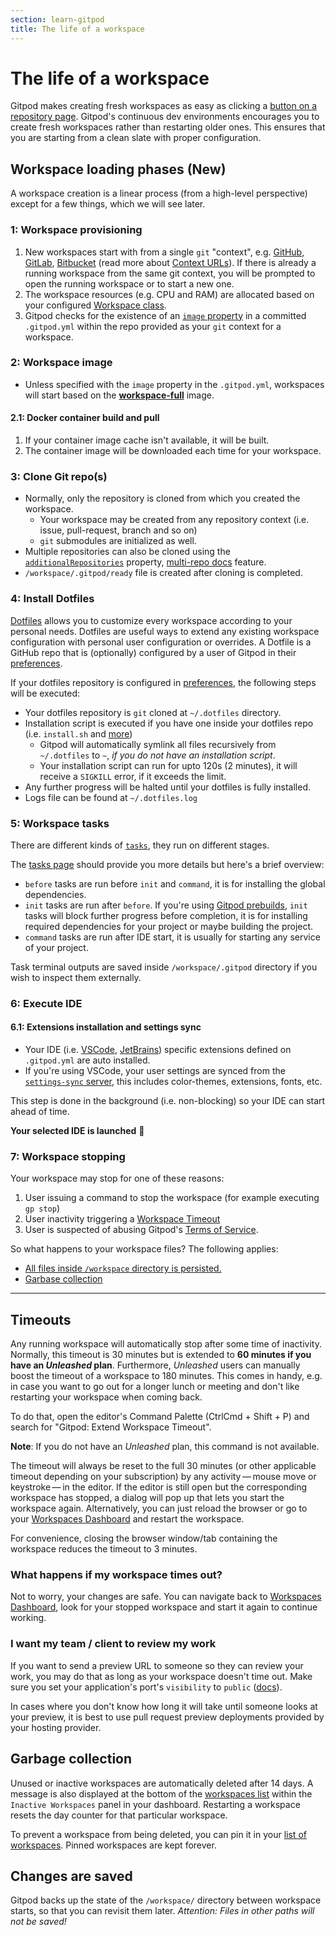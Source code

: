 ```yaml
---
section: learn-gitpod
title: The life of a workspace
---
```


<script context="module">
  export const prerender = true;
  import Keybind from "$lib/components/keybind.svelte";
</script>

# The life of a workspace

Gitpod makes creating fresh workspaces as easy as clicking a [button on a repository page](/docs/configure/user-settings/browser-extension).
Gitpod's continuous dev environments encourages you to create fresh workspaces rather than restarting older ones.
This ensures that you are starting from a clean slate with proper configuration.

## Workspace loading phases (New)

A workspace creation is a linear process (from a high-level perspective) except for a few things, which we will see later.

### 1: Workspace provisioning

1. New workspaces start with from a single `git` "context", e.g. [GitHub](/docs/configure/authentication/github), [GitLab](/docs/configure/authentication/gitlab), [Bitbucket](/docs/configure/authentication/bitbucket) (read more about [Context URLs](/docs/introduction/learn-gitpod/context-url)). If there is already a running workspace from the same git context, you will be prompted to open the running workspace or to start a new one.
2. The workspace resources (e.g. CPU and RAM) are allocated based on your configured [Workspace class](/docs/configure/workspaces/workspace-classes#workspace-classes).
3. Gitpod checks for the existence of an [`image` property](/docs/references/gitpod-yml#image) in a committed `.gitpod.yml` within the repo provided as your `git` context for a workspace.

### 2: Workspace image

- Unless specified with the `image` property in the `.gitpod.yml`, workspaces will start based on the [**workspace-full**](https://hub.docker.com/r/gitpod/workspace-full) image.

#### 2.1: Docker container build and pull

1. If your container image cache isn't available, it will be built.
2. The container image will be downloaded each time for your workspace.

### 3: Clone Git repo(s)

- Normally, only the repository is cloned from which you created the workspace.
  - Your workspace may be created from any repository context (i.e. issue, pull-request, branch and so on)
  - `git` submodules are initialized as well.
- Multiple repositories can also be cloned using the [`additionalRepositories`](/docs/references/gitpod-yml/#additionalrepositories) property, [multi-repo docs](/docs/configure/workspaces/multi-repo) feature.
- `/workspace/.gitpod/ready` file is created after cloning is completed.

### 4: Install Dotfiles

[Dotfiles](/docs/configure/user-settings/dotfiles) allows you to customize every workspace according to your personal needs. Dotfiles are useful ways to extend any existing workspace configuration with personal user configuration or overrides. A Dotfile is a GitHub repo that is (optionally) configured by a user of Gitpod in their [preferences](https://gitpod.io/preferences).

If your dotfiles repository is configured in [preferences](https://gitpod.io/preferences), the following steps will be executed:

- Your dotfiles repository is `git` cloned at `~/.dotfiles` directory.
- Installation script is executed if you have one inside your dotfiles repo (i.e. `install.sh` and [more](/docs/configure/user-settings/dotfiles))
  - Gitpod will automatically symlink all files recursively from `~/.dotfiles` to `~`, _if you do not have an installation script_.
  - Your installation script can run for upto 120s (2 minutes), it will receive a `SIGKILL` error, if it exceeds the limit.
- Any further progress will be halted until your dotfiles is fully installed.
- Logs file can be found at `~/.dotfiles.log`

### 5: Workspace tasks

There are different kinds of [`tasks`](/docs/configure/workspaces/tasks), they run on different stages.

The [tasks page](/docs/configure/workspaces/tasks#prebuild-and-new-workspaces) should provide you more details but here's a brief overview:

- `before` tasks are run before `init` and `command`, it is for installing the global dependencies.
- `init` tasks are run after `before`. If you're using [Gitpod prebuilds](/docs/configure/projects/prebuilds), `init` tasks will block further progress before completion, it is for installing required dependencies for your project or maybe building the project.
- `command` tasks are run after IDE start, it is usually for starting any service of your project.

Task terminal outputs are saved inside `/workspace/.gitpod` directory if you wish to inspect them externally.

### 6: Execute IDE

#### 6.1: Extensions installation and settings sync

- Your IDE (i.e. [VSCode](/docs/references/ides-and-editors/vscode-extensions#installing-an-extension), [JetBrains](/docs/references/ides-and-editors/intellij#preconfigure-for-repository)) specific extensions defined on `.gitpod.yml` are auto installed.
- If you're using VSCode, your user settings are synced from the [`settings-sync` server](/docs/references/ides-and-editors/settings-sync), this includes color-themes, extensions, fonts, etc.

This step is done in the background (i.e. non-blocking) so your IDE can start ahead of time.

**Your selected IDE is launched** 🎉

### 7: Workspace stopping

Your workspace may stop for one of these reasons:

1. User issuing a command to stop the workspace (for example executing `gp stop`)
2. User inactivity triggering a [Workspace Timeout](#timeouts)
3. User is suspected of abusing Gitpod's [Terms of Service](/terms).

So what happens to your workspace files? The following applies:

- [All files inside `/workspace` directory is persisted.](#changes-are-saved)
- [Garbase collection](#garbage-collection)

<!--

TODO: Diagram, if needed

### Diagram

<iframe title="Diagram showing the Gitpod loading process" style="border: 1px solid rgba(0, 0, 0, 0.1);" width="800" height="450" src="https://www.figma.com/embed?embed_host=share&url=https%3A%2F%2Fwww.figma.com%2Fproto%2F9mwBY6t44zP4n9w8AQZZL9%2FGitpod-workspace-start-diagram%3Fnode-id%3D59662%253A337%26scaling%3Dmin-zoom%26page-id%3D0%253A244%26starting-point-node-id%3D59662%253A337" allowfullscreen></iframe>

-->

---

## Timeouts

Any running workspace will automatically stop after some time of inactivity. Normally, this timeout is 30 minutes but is extended to **60 minutes if you have an _Unleashed_ plan**.
Furthermore, _Unleashed_ users can manually boost the timeout of a workspace to 180 minutes. This comes in handy, e.g. in case you want to go out for a longer lunch or meeting and don't like restarting your workspace when coming back.

To do that, open the editor's Command Palette (<Keybind>CtrlCmd + Shift + P</Keybind>) and search for "Gitpod: Extend Workspace Timeout".

**Note**: If you do not have an _Unleashed_ plan, this command is not available.

The timeout will always be reset to the full 30 minutes (or other applicable timeout depending on your subscription) by any activity&thinsp;—&thinsp;mouse move or keystroke&thinsp;—&thinsp;in the editor.
If the editor is still open but the corresponding workspace has stopped, a dialog will pop up that lets you start the workspace
again. Alternatively, you can just reload the browser or go to your [Workspaces Dashboard](https://gitpod.io/workspaces) and restart the workspace.

For convenience, closing the browser window/tab containing the workspace reduces the timeout to 3 minutes.

### What happens if my workspace times out?

Not to worry, your changes are safe. You can navigate back to [Workspaces Dashboard](https://gitpod.io/workspaces), look for your stopped workspace and start it again to continue working.

### I want my team / client to review my work

If you want to send a preview URL to someone so they can review your work, you may do that as long as your workspace doesn't time out. Make sure you set your application's port's `visibility` to `public` ([docs](/docs/references/gitpod-yml#portsnvisibility)).

In cases where you don't know how long it will take until someone looks at your preview, it is best to use pull request preview deployments provided by your hosting provider.

## Garbage collection

Unused or inactive workspaces are automatically deleted after 14 days. A message is also displayed at the bottom of the [workspaces list](https://gitpod.io/workspaces) within the `Inactive Workspaces` panel in your dashboard. Restarting a workspace resets the day counter for that particular workspace.

To prevent a workspace from being deleted, you can pin it in your [list of workspaces](https://gitpod.io/workspaces). Pinned workspaces are kept forever.

## Changes are saved

Gitpod backs up the state of the `/workspace/` directory between workspace starts, so that
you can revisit them later. _Attention: Files in other paths will not be saved!_
